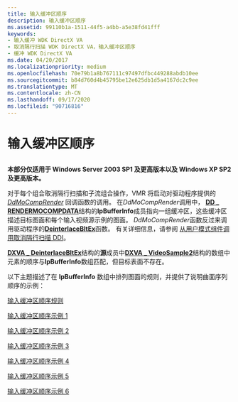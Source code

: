 ```yaml
---
title: 输入缓冲区顺序
description: 输入缓冲区顺序
ms.assetid: 99110b1a-1511-44f5-a4bb-a5e38fd41fff
keywords:
- 输入缓冲 WDK DirectX VA
- 取消隔行扫描 WDK DirectX VA，输入缓冲区顺序
- 缓冲 WDK DirectX VA
ms.date: 04/20/2017
ms.localizationpriority: medium
ms.openlocfilehash: 70e79b1a8b767111c97497dfbc449288abdb10ee
ms.sourcegitcommit: b84d760d4b45795be12e625db1d5a4167dc2c9ee
ms.translationtype: MT
ms.contentlocale: zh-CN
ms.lasthandoff: 09/17/2020
ms.locfileid: "90716816"
---
```

# <a name="input-buffer-order"></a>输入缓冲区顺序


## <span id="ddk_input_buffer_order_gg"></span><span id="DDK_INPUT_BUFFER_ORDER_GG"></span>


**本部分仅适用于 Windows Server 2003 SP1 及更高版本以及 Windows XP SP2 及更高版本。**

对于每个组合取消隔行扫描和子流组合操作，VMR 将启动对驱动程序提供的 [*DdMoCompRender*](/windows/win32/api/ddrawint/nc-ddrawint-pdd_mocompcb_render) 回调函数的调用。 在*DdMoCompRender*调用中， [**DD \_ RENDERMOCOMPDATA**](/windows/win32/api/ddrawint/ns-ddrawint-_dd_rendermocompdata)结构的**lpBufferInfo**成员指向一组缓冲区，这些缓冲区描述目标图面和每个输入视频源示例的图面。 *DdMoCompRender*函数反过来调用驱动程序的[**DeinterlaceBltEx**](./dxva-deinterlacebobdeviceclass-deinterlacebltex.md)函数。 有关详细信息，请参阅 [从用户模式组件调用取消隔行扫描 DDI](calling-the-deinterlace-ddi-from-a-user-mode-component.md)。

[**DXVA \_ DeinterlaceBltEx**](/windows-hardware/drivers/ddi/dxva/ns-dxva-_dxva_deinterlacebltex)结构的**源**成员中[**DXVA \_ VideoSample2**](/windows-hardware/drivers/ddi/dxva/ns-dxva-_dxva_videosample2)结构的数组中元素的顺序与**lpBufferInfo**数组匹配，但目标表面不存在。

以下主题描述了在 **lpBufferInfo** 数组中排列图面的规则，并提供了说明曲面序列顺序的示例：

[输入缓冲区顺序规则](input-buffer-order-rules.md)

[输入缓冲区顺序示例 1](input-buffer-order-example-1.md)

[输入缓冲区顺序示例 2](input-buffer-order-example-2.md)

[输入缓冲区顺序示例 3](input-buffer-order-example-3.md)

[输入缓冲区顺序示例 4](input-buffer-order-example-4.md)

[输入缓冲区顺序示例 5](input-buffer-order-example-5.md)

[输入缓冲区顺序示例 6](input-buffer-order-example-6.md)

 

